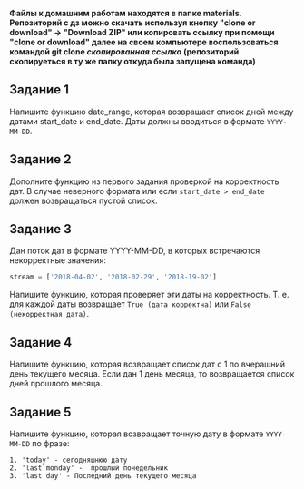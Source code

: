 **Файлы к домашним работам находятся в папке materials.
Репозиторий с дз можно скачать используя кнопку "clone or download" -> "Download ZIP" или копировать ссылку при помощи "clone or download" далее на своем компьютере воспользоваться командой git clone _скопированная ссылка_ (репозиторий скопируеться в ту же папку откуда была запущена команда)**

## Задание 1
Напишите функцию date_range, которая возвращает список дней между датами start_date и end_date. Даты должны вводиться в формате `YYYY-MM-DD`.

## Задание 2
Дополните функцию из первого задания проверкой на корректность дат. В случае неверного формата или если `start_date > end_date` должен возвращаться пустой список.

## Задание 3
Дан поток дат в формате YYYY-MM-DD, в которых встречаются некорректные значения:
```python
stream = ['2018-04-02', '2018-02-29', '2018-19-02']
```

Напишите функцию, которая проверяет эти даты на корректность. Т. е. для каждой даты возвращает `True (дата корректна)` или `False (некорректная дата)`.

## Задание 4
Напишите функцию, которая возвращает список дат с 1 по вчерашний день текущего месяца. Если дан 1 день месяца, то возвращается список дней прошлого месяца.

## Задание 5
Напишите функцию, которая возвращает точную дату в формате `YYYY-MM-DD` по фразе:
```
1. 'today' - сегодняшнюю дату
2. 'last monday' -  прошлый понедельник
3. 'last day' - Последний день текущего месяца
```
